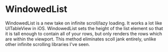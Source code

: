 # WindowedList

WindowedList is a new take on infinite scroll/lazy loading. It works a lot like UITableView in iOS. WindowedList sets the height of the list element so that it is tall enough to contain all of your rows, but only renders the rows which are within the viewport. This method eliminates scoll jank entirely, unlike other infinite scrolling libraries I've seen.

